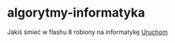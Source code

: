 # algorytmy-informatyka
Jakiś śmieć w flashu 8 robiony na informatykę
[Uruchom](http://programistazpolski.ct8.pl/informatyka2/)
